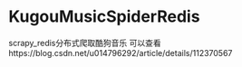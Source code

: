 # KugouMusicSpiderRedis
scrapy_redis分布式爬取酷狗音乐
可以查看https://blog.csdn.net/u014796292/article/details/112370567
